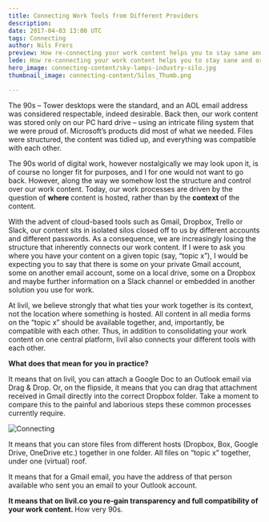 ```yaml
---
title: Connecting Work Tools from Different Providers
description:
date: 2017-04-03 13:00 UTC
tags: Connecting
author: Nils Frers
preview: How re-connecting your work content helps you to stay sane and organized. It’s also rather vintage.
lede: How re-connecting your work content helps you to stay sane and organized. It’s also rather vintage.
hero_image: connecting-content/sky-lamps-industry-silo.jpg
thumbnail_image: connecting-content/Silos_Thumb.png

---
```


The 90s – Tower desktops were the standard, and an AOL email address was considered respectable, indeed desirable. Back then, our work content was stored only on our PC hard drive – using an intricate filing system that we were proud of. Microsoft’s products did most of what we needed. Files were structured, the content was tidied up, and everything was compatible with each other. 

The 90s world of digital work, however nostalgically we may look upon it, is of course no longer fit for purposes, and I for one would not want to go back. However, along the way we somehow lost the structure and control over our work content. Today, our work processes are driven by the question of <strong> where </strong> content is hosted, rather than by the <strong> context </strong> of the content.

With the advent of cloud-based tools such as Gmail, Dropbox, Trello or Slack, our content sits in isolated silos closed off to us by different accounts and different passwords. As a consequence, we are increasingly losing the structure that inherently connects our work content. If I were to ask you where you have your content on a given topic (say, “topic x”), I would be expecting you to say that there is some on your private Gmail account, some on another email account, some on a local drive, some on a Dropbox and maybe further information on a Slack channel or embedded in another solution you use for work.

At livil, we believe strongly that what ties your work together is its context, not the location where something is hosted. All content in all media forms on the “topic x” should be available together, and, importantly, be compatible with each other. Thus, in addition to consolidating your work content on one central platform, livil also connects your different tools with each other.  

<strong> What does that mean for you in practice? </strong>

It means that on livil, you can attach a Google Doc to an Outlook email via Drag & Drop. Or, on the flipside, it means that you can drag that attachment received in Gmail directly into the correct Dropbox folder. Take a moment to compare this to the painful and laborious steps these common processes currently require.

  ![Connecting](/blog/connecting-content/DragandDrop.png)



It means that you can store files from different hosts (Dropbox, Box, Google Drive, OneDrive etc.) together in one folder. All files on “topic x” together, under one (virtual) roof.

It means that for a Gmail email, you have the address of that person available who sent you an email to your Outlook account.

<strong> It means that on livil.co you re-gain transparency and full compatibility of your work content. </strong>
How very 90s.

